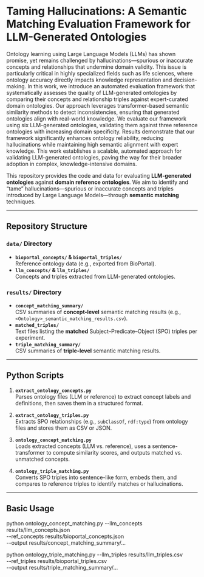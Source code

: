 # Taming Hallucinations: A Semantic Matching Evaluation Framework for LLM-Generated Ontologies

Ontology learning using Large Language Models (LLMs) has shown promise, yet remains challenged by hallucinations—spurious or inaccurate concepts and relationships that undermine domain validity. This issue is particularly critical in highly specialized fields such as life sciences, where ontology accuracy directly impacts knowledge representation and decision-making. In this work, we introduce an automated evaluation framework that systematically assesses the quality of LLM-generated ontologies by comparing their concepts and relationship triples against expert-curated domain ontologies. Our approach leverages transformer-based semantic similarity methods to detect inconsistencies, ensuring that generated ontologies align with real-world knowledge. We evaluate our framework using six LLM-generated ontologies, validating them against three reference ontologies with increasing domain specificity. Results demonstrate that our framework significantly enhances ontology reliability, reducing hallucinations while maintaining high semantic alignment with expert knowledge. This work establishes a scalable, automated approach for validating LLM-generated ontologies, paving the way for their broader adoption in complex, knowledge-intensive domains.

This repository provides the code and data for evaluating **LLM-generated ontologies** against **domain reference ontologies**. We aim to identify and “tame” hallucinations—spurious or inaccurate concepts and triples introduced by Large Language Models—through **semantic matching** techniques.

---

## Repository Structure

### `data/` Directory
- **`bioportal_concepts/` & `bioportal_triples/`**  
  Reference ontology data (e.g., exported from BioPortal).
- **`llm_concepts/` & `llm_triples/`**  
  Concepts and triples extracted from LLM-generated ontologies.

### `results/` Directory
- **`concept_matching_summary/`**  
  CSV summaries of **concept-level** semantic matching results (e.g., `<Ontology>_semantic_matching_results.csv`).
- **`matched_triples/`**  
  Text files listing the **matched** Subject–Predicate–Object (SPO) triples per experiment.
- **`triple_matching_summary/`**  
  CSV summaries of **triple-level** semantic matching results.

---

## Python Scripts

1. **`extract_ontology_concepts.py`**  
   Parses ontology files (LLM or reference) to extract concept labels and definitions, then saves them in a structured format.

2. **`extract_ontology_triples.py`**  
   Extracts SPO relationships (e.g., `subClassOf`, `rdf:type`) from ontology files and stores them as CSV or JSON.

3. **`ontology_concept_matching.py`**  
   Loads extracted concepts (LLM vs. reference), uses a sentence-transformer to compute similarity scores, and outputs matched vs. unmatched concepts.

4. **`ontology_triple_matching.py`**  
   Converts SPO triples into sentence-like form, embeds them, and compares to reference triples to identify matches or hallucinations.

---

## Basic Usage


python ontology_concept_matching.py --llm_concepts results/llm_concepts.json \
                                    --ref_concepts results/bioportal_concepts.json \
                                    --output results/concept_matching_summary/...

python ontology_triple_matching.py --llm_triples results/llm_triples.csv \
                                   --ref_triples results/bioportal_triples.csv \
                                   --output results/triple_matching_summary/...
